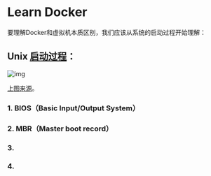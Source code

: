 # Learn Docker

要理解Docker和虚拟机本质区别，我们应该从系统的启动过程开始理解：

## Unix [启动过程](http://www.ruanyifeng.com/blog/2013/02/booting.html)：



![img](https://pic4.zhimg.com/80/9881b7d20842e3a8efa097ef63291a1b_720w.png)

[上图来源](https://zhuanlan.zhihu.com/p/22403015)。

### 1. BIOS（Basic Input/Output System）





### 2. MBR（Master boot record）



### 3. 



### 4. 

